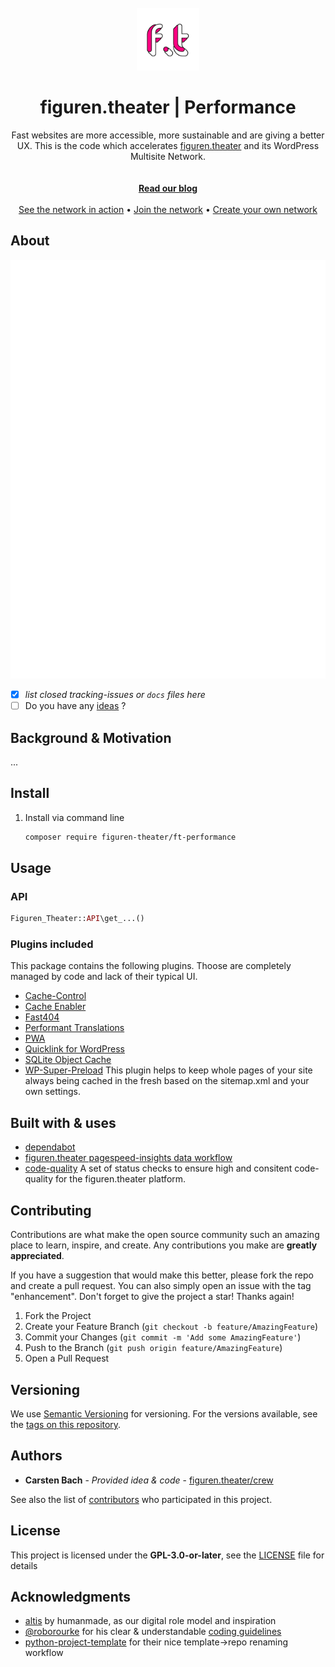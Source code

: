 <!-- PROJECT LOGO -->
<br />
<div align="center">
  <a href="https://github.com/figuren-theater/ft-performance">
    <img src="https://raw.githubusercontent.com/figuren-theater/logos/main/favicon.png" alt="figuren.theater Logo" width="100" height="100">
  </a>

  <h1 align="center">figuren.theater | Performance</h1>

  <p align="center">
    Fast websites are more accessible, more sustainable and are giving a better UX. This is the code which accelerates <a href="https://figuren.theater">figuren.theater</a> and its WordPress Multisite Network.
    <br /><br /><br />
    <a href="https://meta.figuren.theater/blog"><strong>Read our blog</strong></a>
    <br />
    <br />
    <a href="https://figuren.theater">See the network in action</a>
    •
    <a href="https://mein.figuren.theater">Join the network</a>
    •
    <a href="https://websites.fuer.figuren.theater">Create your own network</a>
  </p>
</div>

## About

![](https://raw.githubusercontent.com/figuren-theater/.github/main/assets/pagespeed-figuren.theater.svg)


* [x] *list closed tracking-issues or `docs` files here*
* [ ] Do you have any [ideas](https://github.com/figuren-theater/ft-performance/issues/new) ?

## Background & Motivation

...

## Install

1. Install via command line
	```sh
	composer require figuren-theater/ft-performance
	```

## Usage

### API

```php
Figuren_Theater::API\get_...()
```

### Plugins included

This package contains the following plugins.
Thoose are completely managed by code and lack of their typical UI.

* [Cache-Control](https://github.com/carstingaxion/wordpress-cache-control)
* [Cache Enabler](https://wordpress.org/plugins/cache-enabler/#developers)
* [Fast404](https://wordpress.org/plugins/fast404/#developers)
* [Performant Translations](https://wordpress.org/plugins/performant-translations/#developers)
* [PWA](https://wordpress.org/plugins/pwa/#developers)
* [Quicklink for WordPress](https://wordpress.org/plugins/quicklink/#developers)
* [SQLite Object Cache](https://wordpress.org/plugins/sqlite-object-cache/#developers)
* [WP-Super-Preload](https://github.com/carstingaxion/WP-Super-Preload)
    This plugin helps to keep whole pages of your site always being cached in the fresh based on the sitemap.xml and your own settings.


## Built with & uses

  - [dependabot](/.github/dependabot.yml)
  - [figuren.theater pagespeed-insights data workflow ](https://github.com/figuren-theater/.github/actions/workflows/pagespeed-insights.yml)
  - [code-quality](https://github.com/figuren-theater/code-quality/)
     A set of status checks to ensure high and consitent code-quality for the figuren.theater platform.

## Contributing

Contributions are what make the open source community such an amazing place to learn, inspire, and create. Any contributions you make are **greatly appreciated**.

If you have a suggestion that would make this better, please fork the repo and create a pull request. You can also simply open an issue with the tag "enhancement".
Don't forget to give the project a star! Thanks again!

1. Fork the Project
2. Create your Feature Branch (`git checkout -b feature/AmazingFeature`)
3. Commit your Changes (`git commit -m 'Add some AmazingFeature'`)
4. Push to the Branch (`git push origin feature/AmazingFeature`)
5. Open a Pull Request


## Versioning

We use [Semantic Versioning](http://semver.org/) for versioning. For the versions
available, see the [tags on this repository](https://github.com/figuren-theater/ft-performance/tags).

## Authors

  - **Carsten Bach** - *Provided idea & code* - [figuren.theater/crew](https://figuren.theater/crew/)

See also the list of [contributors](https://github.com/figuren-theater/ft-performance/contributors)
who participated in this project.

## License

This project is licensed under the **GPL-3.0-or-later**, see the [LICENSE](/LICENSE) file for details

## Acknowledgments

  - [altis](https://github.com/search?q=org%3Ahumanmade+altis) by humanmade, as our digital role model and inspiration
  - [@roborourke](https://github.com/roborourke) for his clear & understandable [coding guidelines](https://docs.altis-dxp.com/guides/code-review/standards/)
  - [python-project-template](https://github.com/rochacbruno/python-project-template) for their nice template->repo renaming workflow
